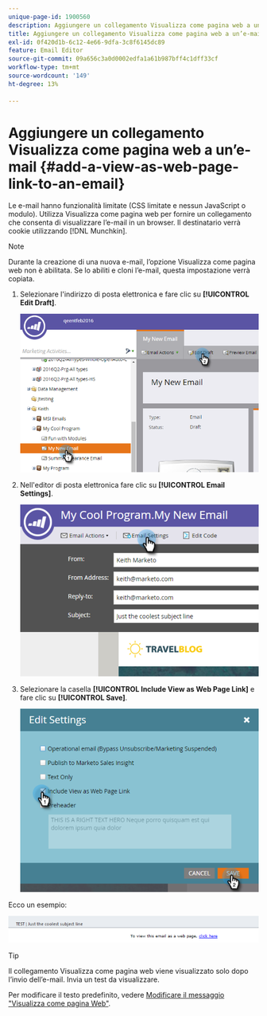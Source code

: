 ```yaml
---
unique-page-id: 1900560
description: Aggiungere un collegamento Visualizza come pagina web a un messaggio e-mail - Documenti Marketo - Documentazione del prodotto
title: Aggiungere un collegamento Visualizza come pagina web a un’e-mail
exl-id: 0f420d1b-6c12-4e66-9dfa-3c8f6145dc89
feature: Email Editor
source-git-commit: 09a656c3a0d0002edfa1a61b987bff4c1dff33cf
workflow-type: tm+mt
source-wordcount: '149'
ht-degree: 13%

---
```


# Aggiungere un collegamento Visualizza come pagina web a un’e-mail {#add-a-view-as-web-page-link-to-an-email}

Le e-mail hanno funzionalità limitate (CSS limitate e nessun JavaScript o modulo). Utilizza Visualizza come pagina web per fornire un collegamento che consenta di visualizzare l’e-mail in un browser. Il destinatario verrà cookie utilizzando [!DNL Munchkin].

>[!NOTE]
>
>Durante la creazione di una nuova e-mail, l’opzione Visualizza come pagina web non è abilitata. Se lo abiliti e cloni l’e-mail, questa impostazione verrà copiata.

1. Selezionare l&#39;indirizzo di posta elettronica e fare clic su **[!UICONTROL Edit Draft]**.

   ![](assets/one-5.png)

1. Nell&#39;editor di posta elettronica fare clic su **[!UICONTROL Email Settings]**.

   ![](assets/two-5.png)

1. Selezionare la casella **[!UICONTROL Include View as Web Page Link]** e fare clic su **[!UICONTROL Save]**.

   ![](assets/three-4.png)

Ecco un esempio:

![](assets/four-3.png)

>[!TIP]
>
>Il collegamento Visualizza come pagina web viene visualizzato solo dopo l’invio dell’e-mail. Invia un test da visualizzare.

Per modificare il testo predefinito, vedere [Modificare il messaggio &quot;Visualizza come pagina Web&quot;](/help/marketo/product-docs/administration/email-setup/edit-the-view-as-web-page-message.md).
